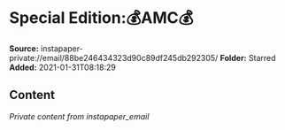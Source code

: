 # Special Edition:💰AMC💰

**Source:** instapaper-private://email/88be246434323d90c89df245db292305/
**Folder:** Starred
**Added:** 2021-01-31T08:18:29




## Content
*Private content from instapaper_email*
